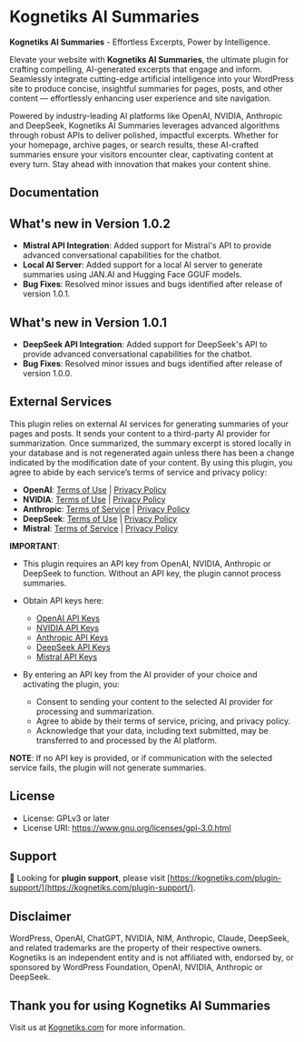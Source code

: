 # Kognetiks AI Summaries

**Kognetiks AI Summaries** - Effortless Excerpts, Power by Intelligence.

Elevate your website with **Kognetiks AI Summaries**, the ultimate plugin for crafting compelling, AI-generated excerpts that engage and inform. Seamlessly integrate cutting-edge artificial intelligence into your WordPress site to produce concise, insightful summaries for pages, posts, and other content — effortlessly enhancing user experience and site navigation.

Powered by industry-leading AI platforms like OpenAI, NVIDIA, Anthropic and DeepSeek, Kognetiks AI Summaries leverages advanced algorithms through robust APIs to deliver polished, impactful excerpts. Whether for your homepage, archive pages, or search results, these AI-crafted summaries ensure your visitors encounter clear, captivating content at every turn. Stay ahead with innovation that makes your content shine.

## Documentation

## What's new in Version 1.0.2

* **Mistral API Integration**: Added support for Mistral's API to provide advanced conversational capabilities for the chatbot.
* **Local AI Server**: Added support for a local AI server to generate summaries using JAN.AI and Hugging Face GGUF models.
* **Bug Fixes**: Resolved minor issues and bugs identified after release of version 1.0.1.

## What's new in Version 1.0.1

* **DeepSeek API Integration**: Added support for DeepSeek's API to provide advanced conversational capabilities for the chatbot.
* **Bug Fixes**: Resolved minor issues and bugs identified after release of version 1.0.0.

## External Services

This plugin relies on external AI services for generating summaries of your pages and posts. It sends your content to a third-party AI provider for summarization. Once summarized, the summary excerpt is stored locally in your database and is not regenerated again unless there has been a change indicated by the modification date of your content. By using this plugin, you agree to abide by each service’s terms of service and privacy policy:

- **OpenAI**: [Terms of Use](https://platform.openai.com/terms) | [Privacy Policy](https://openai.com/policies/privacy-policy/)
- **NVIDIA**: [Terms of Use](https://www.nvidia.com/en-us/about-nvidia/nv-accounts/) | [Privacy Policy](https://www.nvidia.com/en-us/about-nvidia/privacy-policy/)
- **Anthropic**: [Terms of Service](https://www.anthropic.com/legal/consumer-terms) | [Privacy Policy](https://docs.anthropic.com/en/docs/legal-center/privacy)
- **DeepSeek**: [Terms of Use](https://chat.deepseek.com/downloads/DeepSeek%20User%20Agreement.html) | [Privacy Policy](https://chat.deepseek.com/downloads/DeepSeek%20Privacy%20Policy.html)
- **Mistral**: [Terms of Service](https://mistral.ai/terms#terms-of-service) | [Privacy Policy](https://mistral.ai/terms#privacy-policy)

**IMPORTANT**:

- This plugin requires an API key from OpenAI, NVIDIA, Anthropic or DeepSeek to function. Without an API key, the plugin cannot process summaries.

- Obtain API keys here:

    - [OpenAI API Keys](https://platform.openai.com/account/api-keys)
    - [NVIDIA API Keys](https://developer.nvidia.com/nim)
    - [Anthropic API Keys](https://www.anthropic.com/)
    - [DeepSeek API Keys](https://platform.deepseek.com/sign_in)
    - [Mistral API Keys](https://console.mistral.ai/api-keys)

- By entering an API key from the AI provider of your choice and activating the plugin, you:

    - Consent to sending your content to the selected AI provider for processing and summarization.
    - Agree to abide by their terms of service, pricing, and privacy policy.
    - Acknowledge that your data, including text submitted, may be transferred to and processed by the AI platform.

**NOTE**: If no API key is provided, or if communication with the selected service fails, the plugin will not generate summaries.

## License

- License: GPLv3 or later
- License URI: https://www.gnu.org/licenses/gpl-3.0.html

## Support

💬 Looking for **plugin support**, please visit [https://kognetiks.com/plugin-support/](https://kognetiks.com/plugin-support/).

## Disclaimer

WordPress, OpenAI, ChatGPT, NVIDIA, NIM, Anthropic, Claude, DeepSeek, and related trademarks are the property of their respective owners. Kognetiks is an independent entity and is not affiliated with, endorsed by, or sponsored by WordPress Foundation, OpenAI, NVIDIA, Anthropic or DeepSeek.

## Thank you for using Kognetiks AI Summaries

Visit us at [Kognetiks.com](https://kognetiks.com/) for more information.